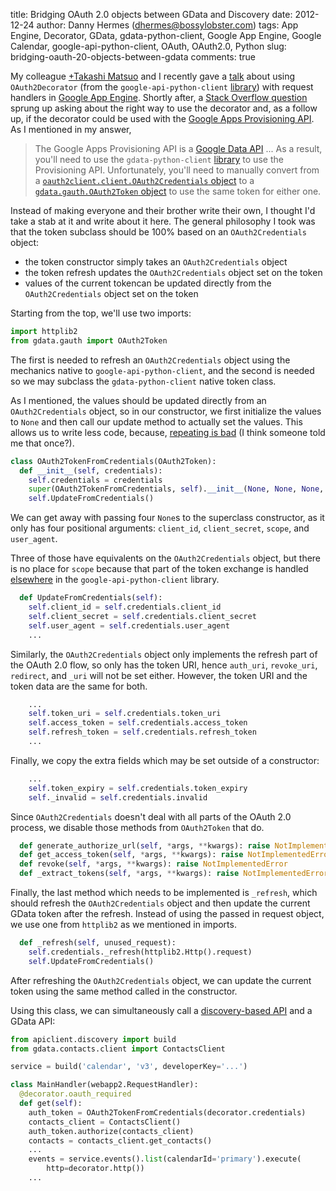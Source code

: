 title: Bridging OAuth 2.0 objects between GData and Discovery
date: 2012-12-24
author: Danny Hermes (dhermes@bossylobster.com)
tags: App Engine, Decorator, GData, gdata-python-client, Google App Engine, Google Calendar, google-api-python-client, OAuth, OAuth2.0, Python
slug: bridging-oauth-20-objects-between-gdata
comments: true

My colleague
[+Takashi Matsuo](http://plus.google.com/110554344789668969711) and I recently
gave a [talk](http://www.youtube.com/watch?v=HoUdWBzUZ-M) about using
`OAuth2Decorator` (from the `google-api-python-client`
[library](http://code.google.com/p/google-api-python-client/)) with
request handlers in
[Google App Engine](https://developers.google.com/appengine/). Shortly after, a
[Stack Overflow question](http://stackoverflow.com/questions/13981641)
sprung up asking about the right way to use the decorator and, as a
follow up, if the decorator could be used with the
[Google Apps Provisioning API](https://developers.google.com/google-apps/provisioning/).
As I mentioned in my answer,

> The Google Apps Provisioning API is a
> [Google Data API](https://developers.google.com/gdata/docs/2.0/reference) ...
> As a result, you'll need to use the `gdata-python-client`
> [library](http://code.google.com/p/gdata-python-client/) to use the
> Provisioning API. Unfortunately, you'll need to manually convert from a
> [`oauth2client.client.OAuth2Credentials` object](http://code.google.com/p/google-api-python-client/source/browse/oauth2client/client.py?r=efd0ccd31d6c16ddf9f65ba5c31c7033749be0e1#349)
> to a
> [`gdata.gauth.OAuth2Token` object](http://code.google.com/p/gdata-python-client/source/browse/src/gdata/gauth.py?r=cf0208e89433800c713495654774f36d84e894b3#1143)
> to use the same token for either one.

Instead of making everyone and their brother write their own, I thought
I'd take a stab at it and write about it here. The general philosophy I
took was that the token subclass should be 100% based on an
`OAuth2Credentials` object:

- the token constructor simply takes an `OAuth2Credentials` object
- the token refresh updates the `OAuth2Credentials` object set on the token
- values of the current tokencan be updated directly from the
  `OAuth2Credentials` object set on the token

Starting from the top, we'll use two imports:

```python
import httplib2
from gdata.gauth import OAuth2Token
```

The first is needed to refresh an `OAuth2Credentials` object
using the mechanics native to `google-api-python-client`,
and the second is needed so we may subclass the `gdata-python-client` native
token class.

As I mentioned, the values should be updated directly from an
`OAuth2Credentials` object, so in our constructor, we first initialize the
values to `None` and then call our update method to actually set the values.
This allows us to write less code, because,
[repeating is bad](http://en.wikipedia.org/wiki/Don't_repeat_yourself)
(I think someone told me that once?).

```python
class OAuth2TokenFromCredentials(OAuth2Token):
  def __init__(self, credentials):
    self.credentials = credentials
    super(OAuth2TokenFromCredentials, self).__init__(None, None, None, None)
    self.UpdateFromCredentials()
```

We can get away with passing four `None`s to the superclass constructor, as it
only has four positional arguments: `client_id`, `client_secret`, `scope`,
and `user_agent`.

Three of those have equivalents on the `OAuth2Credentials` object, but there
is no place for `scope` because that part of the token exchange is handled
[elsewhere](https://code.google.com/p/google-api-python-client/source/browse/oauth2client/client.py?r=efd0ccd31d6c16ddf9f65ba5c31c7033749be0e1#1030)
in the `google-api-python-client` library.

```python
  def UpdateFromCredentials(self):
    self.client_id = self.credentials.client_id
    self.client_secret = self.credentials.client_secret
    self.user_agent = self.credentials.user_agent
    ...
```

Similarly, the `OAuth2Credentials` object only implements the refresh part of
the OAuth 2.0 flow, so only has the token URI, hence `auth_uri`, `revoke_uri`,
`redirect`, and `_uri` will not be set either. However, the token URI and the
token data are the same for both.

```python
    ...
    self.token_uri = self.credentials.token_uri
    self.access_token = self.credentials.access_token
    self.refresh_token = self.credentials.refresh_token
    ...
```

Finally, we copy the extra fields which may be set outside of a
constructor:

```python
    ...
    self.token_expiry = self.credentials.token_expiry
    self._invalid = self.credentials.invalid
```

Since `OAuth2Credentials` doesn't deal with all parts of the OAuth 2.0
process, we disable those methods from `OAuth2Token` that do.

```python
  def generate_authorize_url(self, *args, **kwargs): raise NotImplementedError
  def get_access_token(self, *args, **kwargs): raise NotImplementedError
  def revoke(self, *args, **kwargs): raise NotImplementedError
  def _extract_tokens(self, *args, **kwargs): raise NotImplementedError
```

Finally, the last method which needs to be implemented is `_refresh`,
which should refresh the `OAuth2Credentials` object and then update the
current GData token after the refresh. Instead of using the passed in request
object, we use one from `httplib2` as we mentioned in imports.

```python
  def _refresh(self, unused_request):
    self.credentials._refresh(httplib2.Http().request)
    self.UpdateFromCredentials()
```

After refreshing the `OAuth2Credentials` object, we can update the current
token using the same method called in the constructor.

Using this class, we can simultaneously call a
[discovery-based API](https://developers.google.com/discovery/v1/getting_started#background)
and a GData API:

```python
from apiclient.discovery import build
from gdata.contacts.client import ContactsClient

service = build('calendar', 'v3', developerKey='...')

class MainHandler(webapp2.RequestHandler):
  @decorator.oauth_required
  def get(self):
    auth_token = OAuth2TokenFromCredentials(decorator.credentials)
    contacts_client = ContactsClient()
    auth_token.authorize(contacts_client)
    contacts = contacts_client.get_contacts()
    ...
    events = service.events().list(calendarId='primary').execute(
        http=decorator.http())
    ...
```
